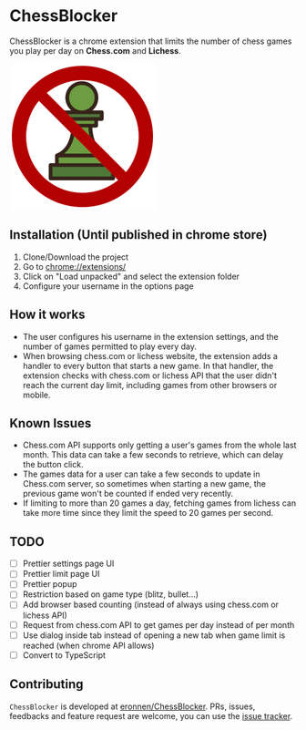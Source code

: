# ChessBlocker

ChessBlocker is a chrome extension that limits the number of chess games you play per day on **Chess.com** and **Lichess**.

<img src="./images/ChessBlocker256.png">

## Installation (Until published in chrome store)
1. Clone/Download the project
2. Go to [chrome://extensions/](chrome://extensions/)
3. Click on "Load unpacked" and select the extension folder
4. Configure your username in the options page
## How it works
* The user configures his username in the extension settings, and the number of games permitted to play every day.
* When browsing chess.com or lichess website, the extension adds a handler to every button that starts a new game. In that handler, the extension checks with chess.com or lichess API that the user didn't reach the current day limit, including games from other browsers or mobile.
## Known Issues
* Chess.com API supports only getting a user's games from the whole last month. This data can take a few seconds to retrieve, which can delay the button click.
* The games data for a user can take a few seconds to update in Chess.com server, so sometimes when starting a new game, the previous game won't be counted if ended very recently.
* If limiting to more than 20 games a day, fetching games from lichess can take more time since they limit the speed to 20 games per second.

## TODO
- [ ] Prettier settings page UI
- [ ] Prettier limit page UI
- [ ] Prettier popup
- [ ] Restriction based on game type (blitz, bullet...)
- [ ] Add browser based counting (instead of always using chess.com or lichess API)
- [ ] Request from chess.com API to get games per day instead of per month
- [ ] Use dialog inside tab instead of opening a new tab when game limit is reached (when chrome API allows)
- [ ] Convert to TypeScript

## Contributing

`ChessBlocker` is developed at [eronnen/ChessBlocker](https://github.com/eronnen/ChessBlocker). PRs, issues, feedbacks and feature request are welcome, you can use the [issue tracker](https://github.com/eronnen/ChessBlocker/issues).